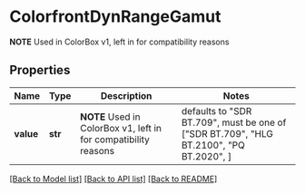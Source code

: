 # ColorfrontDynRangeGamut

**NOTE** Used in ColorBox v1, left in for compatibility reasons

## Properties
Name | Type | Description | Notes
------------ | ------------- | ------------- | -------------
**value** | **str** | **NOTE** Used in ColorBox v1, left in for compatibility reasons | defaults to "SDR BT.709",  must be one of ["SDR BT.709", "HLG BT.2100", "PQ BT.2020", ]

[[Back to Model list]](../README.md#documentation-for-models) [[Back to API list]](../README.md#documentation-for-api-endpoints) [[Back to README]](../README.md)


